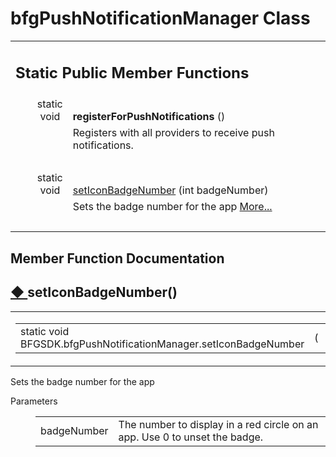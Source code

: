 
# bfgPushNotificationManager Class 

<div class="contents"><table class="memberdecls"><tr class="heading"><td colspan="2"><h2 class="groupheader"><a id="pub-static-methods" name="pub-static-methods"></a> Static Public Member Functions</h2></td></tr><tr class="memitem:a1d88170572d53773ea05d5476f3c1eca"><td class="memItemLeft" align="right" valign="top"><a id="a1d88170572d53773ea05d5476f3c1eca" name="a1d88170572d53773ea05d5476f3c1eca"></a> static void&#160;</td><td class="memItemRight" valign="bottom"><b>registerForPushNotifications</b> ()</td></tr><tr class="memdesc:a1d88170572d53773ea05d5476f3c1eca"><td class="mdescLeft">&#160;</td><td class="mdescRight">Registers with all providers to receive push notifications. <br /></td></tr><tr class="separator:a1d88170572d53773ea05d5476f3c1eca"><td class="memSeparator" colspan="2">&#160;</td></tr><tr class="memitem:a77b6c4299fda32b9ada004ab4c68b25d"><td class="memItemLeft" align="right" valign="top">static void&#160;</td><td class="memItemRight" valign="bottom"><a class="el" href="class_b_f_g_s_d_k_1_1bfg_push_notification_manager.html#a77b6c4299fda32b9ada004ab4c68b25d">setIconBadgeNumber</a> (int badgeNumber)</td></tr><tr class="memdesc:a77b6c4299fda32b9ada004ab4c68b25d"><td class="mdescLeft">&#160;</td><td class="mdescRight">Sets the badge number for the app  <a href="class_b_f_g_s_d_k_1_1bfg_push_notification_manager.html#a77b6c4299fda32b9ada004ab4c68b25d">More...</a><br /></td></tr><tr class="separator:a77b6c4299fda32b9ada004ab4c68b25d"><td class="memSeparator" colspan="2">&#160;</td></tr></table><h2 class="groupheader">Member Function Documentation</h2><a id="a77b6c4299fda32b9ada004ab4c68b25d" name="a77b6c4299fda32b9ada004ab4c68b25d"></a><h2 class="memtitle"><span class="permalink"><a href="#a77b6c4299fda32b9ada004ab4c68b25d">&#9670;&nbsp;</a></span>setIconBadgeNumber()</h2><div class="memitem"><div class="memproto"><table class="mlabels"><tr><td class="mlabels-left"><table class="memname"><tr><td class="memname">static void BFGSDK.bfgPushNotificationManager.setIconBadgeNumber </td><td>(</td><td class="paramtype">int&#160;</td><td class="paramname"><em>badgeNumber</em></td><td>)</td><td></td></tr></table></td><td class="mlabels-right"><span class="mlabels"><span class="mlabel">inline</span><span class="mlabel">static</span></span></td></tr></table></div><div class="memdoc">Sets the badge number for the app <dl class="params"><dt>Parameters</dt><dd><table class="params"><tr><td class="paramname">badgeNumber</td><td>The number to display in a red circle on an app. Use 0 to unset the badge.</td></tr></table></dd></dl></div></div></div> 
